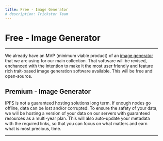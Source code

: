 ```yaml
---
title: Free - Image Generator
# description: Trickster Team
---
```


# Free - Image Generator

---

We already have an MVP (minimum viable product) of an [image generator](https://github.com/TricksterLabs/TricksterImageGenerator) that we are using for our main collection. That software will be revised, enchanced with the intention to make it the most user friendly and feature rich trait-based image generation software available. This will be free and open-source.

## Premium - Image Generator

IPFS is not a guaranteed hosting solutions long term. If enough nodes go offline, data can be lost and/or corrupted. To ensure the safety of your data, we will be hosting a version of your data on our servers with guaranteed resources as a multi-year plan. This will also auto-update your metadata with the required links, so that you can focus on what matters and earn what is most precious, time.

---